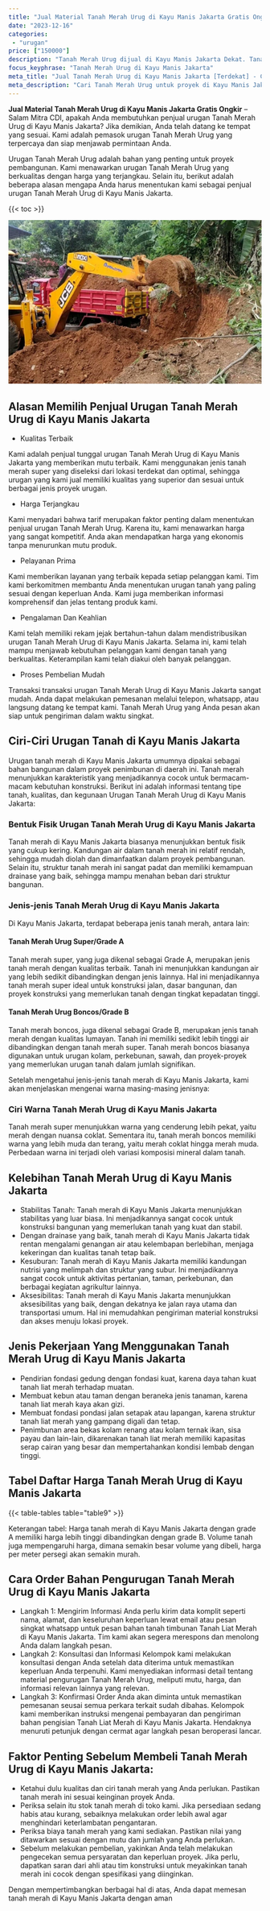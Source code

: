 ```yaml
---
title: "Jual Material Tanah Merah Urug di Kayu Manis Jakarta Gratis Ongkir"
date: "2023-12-16"
categories:
 - "urugan"
price: ["150000"]
description: "Tanah Merah Urug dijual di Kayu Manis Jakarta Dekat. Tanah Merah Urug ini sering dipakai dalam proyek konstruksi sebagai bahan urugan yang berkualitas dan sesuai spesifikasi. Kontak kami untuk mendapatkan informasi lebih lanjut."
focus_keyphrase: "Tanah Merah Urug di Kayu Manis Jakarta"
meta_title: "Jual Tanah Merah Urug di Kayu Manis Jakarta [Terdekat] - CDI"
meta_description: "Cari Tanah Merah Urug untuk proyek di Kayu Manis Jakarta? Kami menawarkan Tanah Merah Urug berkualitas untuk penimbunan lahan. Segera dapatkan penawaran terbaik."
---
```


**Jual Material Tanah Merah Urug di Kayu Manis Jakarta Gratis Ongkir** – Salam Mitra CDI, apakah Anda membutuhkan penjual urugan Tanah Merah Urug di Kayu Manis Jakarta? Jika demikian, Anda telah datang ke tempat yang sesuai. Kami adalah pemasok urugan Tanah Merah Urug yang terpercaya dan siap menjawab permintaan Anda.

Urugan Tanah Merah Urug adalah bahan yang penting untuk proyek pembangunan. Kami menawarkan urugan Tanah Merah Urug yang berkualitas dengan harga yang terjangkau. Selain itu, berikut adalah beberapa alasan mengapa Anda harus menentukan kami sebagai penjual urugan Tanah Merah Urug di Kayu Manis Jakarta.

{{< toc >}}

![Jual Material Tanah Merah Urug di Kayu Manis Jakarta Gratis Ongkir](/images/tanah/tanah-urug-25.jpg)

## Alasan Memilih Penjual Urugan Tanah Merah Urug di Kayu Manis Jakarta

*   Kualitas Terbaik

Kami adalah penjual tunggal urugan Tanah Merah Urug di Kayu Manis Jakarta yang memberikan mutu terbaik. Kami menggunakan jenis tanah merah super yang diseleksi dari lokasi terdekat dan optimal, sehingga urugan yang kami jual memiliki kualitas yang superior dan sesuai untuk berbagai jenis proyek urugan.

*   Harga Terjangkau

Kami menyadari bahwa tarif merupakan faktor penting dalam menentukan penjual urugan Tanah Merah Urug. Karena itu, kami menawarkan harga yang sangat kompetitif. Anda akan mendapatkan harga yang ekonomis tanpa menurunkan mutu produk.
*   Pelayanan Prima

Kami memberikan layanan yang terbaik kepada setiap pelanggan kami. Tim kami berkomitmen membantu Anda menentukan urugan tanah yang paling sesuai dengan keperluan Anda. Kami juga memberikan informasi komprehensif dan jelas tentang produk kami.
*   Pengalaman Dan Keahlian

Kami telah memiliki rekam jejak bertahun-tahun dalam mendistribusikan urugan Tanah Merah Urug di Kayu Manis Jakarta. Selama ini, kami telah mampu menjawab kebutuhan pelanggan kami dengan tanah yang berkualitas. Keterampilan kami telah diakui oleh banyak pelanggan.
*   Proses Pembelian Mudah

Transaksi transaksi urugan Tanah Merah Urug di Kayu Manis Jakarta sangat mudah. Anda dapat melakukan pemesanan melalui telepon, whatsapp, atau langsung datang ke tempat kami. Tanah Merah Urug yang Anda pesan akan siap untuk pengiriman dalam waktu singkat.

## Ciri-Ciri Urugan Tanah di Kayu Manis Jakarta

Urugan tanah merah di Kayu Manis Jakarta umumnya dipakai sebagai bahan bangunan dalam proyek penimbunan di daerah ini. Tanah merah menunjukkan karakteristik yang menjadikannya cocok untuk bermacam-macam kebutuhan konstruksi. Berikut ini adalah informasi tentang tipe tanah, kualitas, dan kegunaan Urugan Tanah Merah Urug di Kayu Manis Jakarta:

### Bentuk Fisik Urugan Tanah Merah Urug di Kayu Manis Jakarta

Tanah merah di Kayu Manis Jakarta biasanya menunjukkan bentuk fisik yang cukup kering. Kandungan air dalam tanah merah ini relatif rendah, sehingga mudah diolah dan dimanfaatkan dalam proyek pembangunan. Selain itu, struktur tanah merah ini sangat padat dan memiliki kemampuan drainase yang baik, sehingga mampu menahan beban dari struktur bangunan.

### Jenis-jenis Tanah Merah Urug di Kayu Manis Jakarta

Di Kayu Manis Jakarta, terdapat beberapa jenis tanah merah, antara lain:

#### Tanah Merah Urug Super/Grade A

Tanah merah super, yang juga dikenal sebagai Grade A, merupakan jenis tanah merah dengan kualitas terbaik. Tanah ini menunjukkan kandungan air yang lebih sedikit dibandingkan dengan jenis lainnya. Hal ini menjadikannya tanah merah super ideal untuk konstruksi jalan, dasar bangunan, dan proyek konstruksi yang memerlukan tanah dengan tingkat kepadatan tinggi.

#### Tanah Merah Urug Boncos/Grade B

Tanah merah boncos, juga dikenal sebagai Grade B, merupakan jenis tanah merah dengan kualitas lumayan. Tanah ini memiliki sedikit lebih tinggi air dibandingkan dengan tanah merah super. Tanah merah boncos biasanya digunakan untuk urugan kolam, perkebunan, sawah, dan proyek-proyek yang memerlukan urugan tanah dalam jumlah signifikan.

Setelah mengetahui jenis-jenis tanah merah di Kayu Manis Jakarta, kami akan menjelaskan mengenai warna masing-masing jenisnya:

### Ciri Warna Tanah Merah Urug di Kayu Manis Jakarta

Tanah merah super menunjukkan warna yang cenderung lebih pekat, yaitu merah dengan nuansa coklat. Sementara itu, tanah merah boncos memiliki warna yang lebih muda dan terang, yaitu merah coklat hingga merah muda. Perbedaan warna ini terjadi oleh variasi komposisi mineral dalam tanah.

## Kelebihan Tanah Merah Urug di Kayu Manis Jakarta

*   Stabilitas Tanah: Tanah merah di Kayu Manis Jakarta menunjukkan stabilitas yang luar biasa. Ini menjadikannya sangat cocok untuk konstruksi bangunan yang memerlukan tanah yang kuat dan stabil.
*   Dengan drainase yang baik, tanah merah di Kayu Manis Jakarta tidak rentan mengalami genangan air atau kelembapan berlebihan, menjaga kekeringan dan kualitas tanah tetap baik.
*   Kesuburan: Tanah merah di Kayu Manis Jakarta memiliki kandungan nutrisi yang melimpah dan struktur yang subur. Ini menjadikannya sangat cocok untuk aktivitas pertanian, taman, perkebunan, dan berbagai kegiatan agrikultur lainnya.
*   Aksesibilitas: Tanah merah di Kayu Manis Jakarta menunjukkan aksesibilitas yang baik, dengan dekatnya ke jalan raya utama dan transportasi umum. Hal ini memudahkan pengiriman material konstruksi dan akses menuju lokasi proyek.

## Jenis Pekerjaan Yang Menggunakan Tanah Merah Urug di Kayu Manis Jakarta

*   Pendirian fondasi gedung dengan fondasi kuat, karena daya tahan kuat tanah liat merah terhadap muatan.
*   Membuat kebun atau taman dengan beraneka jenis tanaman, karena tanah liat merah kaya akan gizi.
*   Membuat fondasi pondasi jalan setapak atau lapangan, karena struktur tanah liat merah yang gampang digali dan tetap.
*   Penimbunan area bekas kolam renang atau kolam ternak ikan, sisa payau dan lain-lain, dikarenakan tanah liat merah memiliki kapasitas serap cairan yang besar dan mempertahankan kondisi lembab dengan tinggi.

## Tabel Daftar Harga Tanah Merah Urug di Kayu Manis Jakarta

{{< table-tables table="table9" >}}

Keterangan tabel: Harga tanah merah di Kayu Manis Jakarta dengan grade A memiliki harga lebih tinggi dibandingkan dengan grade B. Volume tanah juga mempengaruhi harga, dimana semakin besar volume yang dibeli, harga per meter persegi akan semakin murah.

## Cara Order Bahan Pengurugan Tanah Merah Urug di Kayu Manis Jakarta

*   Langkah 1: Mengirim Informasi
Anda perlu kirim data komplit seperti nama, alamat, dan keseluruhan keperluan lewat email atau pesan singkat whatsapp untuk pesan bahan tanah timbunan Tanah Liat Merah di Kayu Manis Jakarta. Tim kami akan segera merespons dan menolong Anda dalam langkah pesan.
*   Langkah 2: Konsultasi dan Informasi
Kelompok kami melakukan konsultasi dengan Anda setelah data diterima untuk memastikan keperluan Anda terpenuhi. Kami menyediakan informasi detail tentang material pengurugan Tanah Merah Urug, meliputi mutu, harga, dan informasi relevan lainnya yang relevan.
*   Langkah 3: Konfirmasi Order
Anda akan diminta untuk memastikan pemesanan seusai semua perkara terkait sudah dibahas. Kelompok kami memberikan instruksi mengenai pembayaran dan pengiriman bahan pengisian Tanah Liat Merah di Kayu Manis Jakarta. Hendaknya menuruti petunjuk dengan cermat agar langkah pesan beroperasi lancar.

## Faktor Penting Sebelum Membeli Tanah Merah Urug di Kayu Manis Jakarta:

*   Ketahui dulu kualitas dan ciri tanah merah yang Anda perlukan. Pastikan tanah merah ini sesuai keinginan proyek Anda.
*   Periksa selain itu stok tanah merah di toko kami. Jika persediaan sedang habis atau kurang, sebaiknya melakukan order lebih awal agar menghindari keterlambatan pengantaran.
*   Periksa biaya tanah merah yang kami sediakan. Pastikan nilai yang ditawarkan sesuai dengan mutu dan jumlah yang Anda perlukan.
*   Sebelum melakukan pembelian, yakinkan Anda telah melakukan pengecekan semua persyaratan dan keperluan proyek. Jika perlu, dapatkan saran dari ahli atau tim konstruksi untuk meyakinkan tanah merah ini cocok dengan spesifikasi yang diinginkan.

Dengan mempertimbangkan berbagai hal di atas, Anda dapat memesan tanah merah di Kayu Manis Jakarta dengan aman